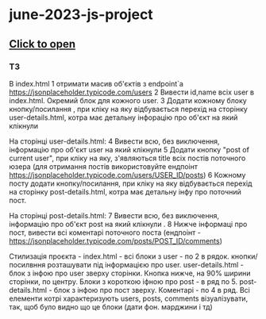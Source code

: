 # june-2023-js-project
## [Click to open](https://cyanogenplayer.github.io/june-2023-js-project/)

### ТЗ

В index.html
1 отримати масив об'єктів з endpoint`а https://jsonplaceholder.typicode.com/users
2 Вивести id,name всіх user в index.html. Окремий блок для кожного user.
3 Додати кожному блоку кнопку/посилання , при кліку на яку відбувається перехід  на сторінку user-details.html, котра має детальну інфорацію про об'єкт на який клікнули

На сторінці user-details.html:
4 Вивести всю, без виключення, інформацію про об'єкт user на який клікнули
5 Додати кнопку "post of current user", при кліку на яку, з'являються title всіх постів поточного юзера
(для отримання постів використовуйте ендпоінт https://jsonplaceholder.typicode.com/users/USER_ID/posts)
6 Кожному посту додати кнопку/посилання, при кліку на яку відбувається перехід на сторінку post-details.html, котра має детальну інфу про поточний пост.

На сторінці post-details.html:
7 Вивести всю, без виключення, інформацію про об'єкт post на який клікнули .
8 Нижче інформаці про пост, вивести всі коментарі поточного поста (ендпоінт  - https://jsonplaceholder.typicode.com/posts/POST_ID/comments)

Стилизація проєкта -
index.html - всі блоки з user - по 2 в рядок. кнопки/посилвння розташувати під інформацією про user.
user-details.html - блок з інфою про user зверху сторінки. Кнопка нижче, на 90% ширини сторінки, по центру. Блоки з короткою іфною про post - в ряд по 5.
post-details.html - блок з інфою про пост зверху. Коментарі - по 4 в ряд.
Всі елементи котрі характеризують users, posts, comments візуалізувати, так, щоб було видно що це блоки (дати фон. марджини і тд)
